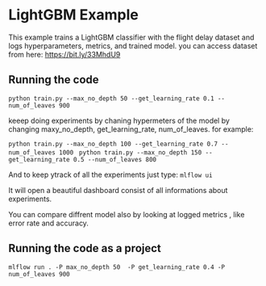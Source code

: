 # LightGBM Example

This example trains a LightGBM classifier with the flight delay dataset and logs hyperparameters, metrics, and trained model.
you can access dataset from here: https://bit.ly/33MhdU9

## Running the code 

```python train.py --max_no_depth 50 --get_learning_rate 0.1 --num_of_leaves 900 ```

keeep doing experiments by chaning hypermeters of the model by changing maxy_no_depth, get_learning_rate, num_of_leaves.
for example:

```python train.py --max_no_depth 100 --get_learning_rate 0.7 --num_of_leaves 1000 ```
```python train.py --max_no_depth 150 --get_learning_rate 0.5 --num_of_leaves 800 ```

And to keep ytrack of all the experiments just type:
```mlflow ui```

It will open a beautiful dashboard consist of all informations about experiments.

You can compare diffrent model also by looking at logged metrics , like error rate and accuracy.

## Running the code as a project

```mlflow run . -P max_no_depth 50  -P get_learning_rate 0.4 -P num_of_leaves 900 ```







